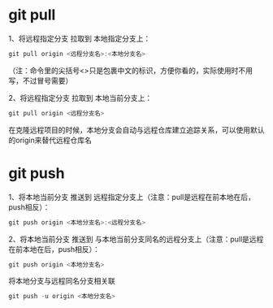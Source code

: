 # git pull
1、将远程指定分支 拉取到 本地指定分支上：
```javascript
git pull origin <远程分支名>:<本地分支名>
```
（注：命令里的尖括号<>只是包裹中文的标识，方便你看的，实际使用时不用写，不过冒号需要）

2、将远程指定分支 拉取到 本地当前分支上：
```javascript origin
git pull origin <远程分支名>
```
在克隆远程项目的时候，本地分支会自动与远程仓库建立追踪关系，可以使用默认的origin来替代远程仓库名

# git push
1、将本地当前分支 推送到 远程指定分支上（注意：pull是远程在前本地在后，push相反）：
```javascript
git push origin <本地分支名>:<远程分支名>
```
2、将本地当前分支 推送到 与本地当前分支同名的远程分支上（注意：pull是远程在前本地在后，push相反）：
```javascript
git push origin <本地分支名>
```

将本地分支与远程同名分支相关联
```javascript
git push -u origin <本地分支名>
```